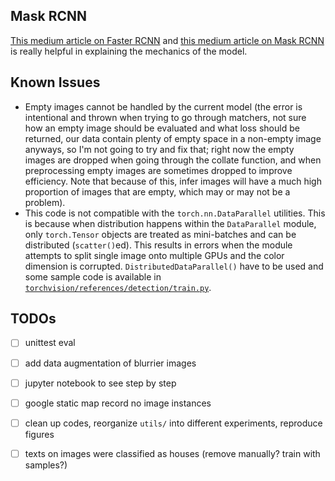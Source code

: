 ## Mask RCNN

[This medium article on Faster RCNN](https://medium.com/@fractaldle/guide-to-build-faster-rcnn-in-pytorch-95b10c273439) and [this medium article on Mask RCNN](https://medium.com/@fractaldle/mask-r-cnn-unmasked-c029aa2f1296) is really helpful in explaining the mechanics of the model.

## Known Issues

* Empty images cannot be handled by the current model (the error is intentional and thrown when trying to go through matchers, not sure how an empty image should be evaluated and what loss should be returned, our data contain plenty of empty space in a non-empty image anyways, so I'm not going to try and fix that; right now the empty images are dropped when going through the collate function, and when preprocessing empty images are sometimes dropped to improve efficiency. Note that because of this, infer images will have a much high proportion of images that are empty, which may or may not be a problem).
* This code is not compatible with the `torch.nn.DataParallel` utilities. This is because when distribution happens within the `DataParallel` module, only `torch.Tensor` objects are treated as mini-batches and can be distributed (`scatter()`ed). This results in errors when the module attempts to split single image onto multiple GPUs and the color dimension is corrupted. `DistributedDataParallel()` have to be used and some sample code is available in [`torchvision/references/detection/train.py`](https://github.com/pytorch/vision/blob/master/references/detection/train.py).

## TODOs

- [ ] unittest eval
- [ ] add data augmentation of blurrier images
- [ ] jupyter notebook to see step by step
- [ ] google static map record no image instances
- [ ] clean up codes, reorganize `utils/` into different experiments, reproduce figures

- [ ] texts on images were classified as houses (remove manually? train with samples?)
